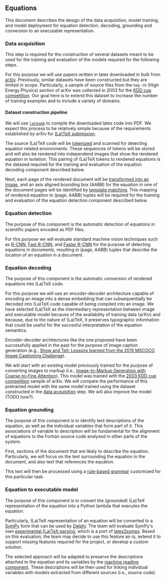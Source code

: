 ## Equations

This document describes the design of the data acquisition, model training,
and model deployment for equation detection, decoding, grounding and conversion
to an executable representation.

### Data acquisition

This step is required for the construction of several datasets meant to be used
for the training and evaluation of the models required for the following steps.

For this purpose we will use papers written in latex downloaded in bulk from
[arXiv](https://arxiv.org/help/bulk_data_s3). Previously, similar datasets
have been constructed but they are limited in scope. Particularly, a sample
of source files from the `hep-th` (High Energy Physics) section of arXiv was
collected in 2003 for the [KDD cup competition](http://www.cs.cornell.edu/projects/kddcup/datasets.html).
Our goal here is to extend this dataset to increase the number of training examples
and to include a variety of domains.

#### Dataset construction pipeline

We will use [`latexmk`](https://mg.readthedocs.io/latexmk.html) to compile the downloaded latex code into PDF.
We expect this process to be relatively simple because of the requirements
established by arXiv for [(La)TeX submission](https://arxiv.org/help/submit_tex).

The source (La)TeX code will be [tokenized](https://github.com/tiarno/plastex) and
scanned for detecting equation related environments. These sequences of tokens will
be stored and will also be rendered into independend images that show the rendered
equation in isolation. This pairing of (La)TeX tokens to rendered equations is the
datased required for the training and evaluation of the equation decoding component
described below.

Next, each page of the rendered document will be [transformed into an image](https://github.com/Belval/pdf2image),
and an axis aligned bounding box (AABB) for the equation in one of the document pages
will be identified by [template matching](https://docs.opencv.org/4.0.0/df/dfb/group__imgproc__object.html).
This mapping of rendered equation to (page, AABB) tuples will be required for the
training and evaluation of the equation detection component described below.

### Equation detection

The purpose of this component is the automatic detection of equations in scientific
papers encoded as PDF files.

For this purpose we will evaluate standard machine vision techniques such as
[R-CNN](https://arxiv.org/abs/1311.2524), [Fast R-CNN](https://arxiv.org/abs/1504.08083),
and [Faster R-CNN](https://arxiv.org/abs/1506.01497) for the purpose of detecting
equations in documents, resulting in (page, AABB) tuples that describe the location
of an equation in a document.

### Equation decoding

The purpose of this component is the automatic conversion of rendered equations into
(La)TeX code.

For this purpose we will use an encoder-decoder architecture capable of encoding
an image into a dense embedding that can subsequentially be decoded into (La)TeX
code capable of being compiled into an image. We have selected (La)TeX as the
intermediary representation between image and executable model because of the
availability of training data (arXiv) and because, due to the nature of (La)TeX,
it preserves typographic information that could be useful for the succesful
interpretation of the equation semantics.

Encoder-decoder architectures like the one proposed have been successfully applied
in the past for the purpose of image caption generation
(e.g., [Show and Tell: Lessons learned from the 2015 MSCOCO Image Captioning Challenge](https://arxiv.org/abs/1609.06647)).

We will start with an existing model previously trained for the purpose of converting
images to markup
(i.e., [Image-to-Markup Generation with Coarse-to-Fine Attention](https://arxiv.org/abs/1609.04938)).
This model was trained with the [2003 KDD cup competition](http://www.cs.cornell.edu/projects/kddcup/datasets.html) sample
of arXiv. We will compare the performance of this pretrained model with the same model trained
using the dataset constructed in the [data acquisition](https://github.com/ml4ai/automates/blob/master/documentation/reports/m1_architecture_report/equations.md#data-acquisition) step. We will also improve the model (TODO how?).

### Equation grounding

The purpose of this component is to identify text descriptions of the equation,
as well as the individual variables that form part of it. This associations of
variable to description will be fundamental for the alignment of equations to
the Fortran source code analysed in other parts of the system.

First, sections of the document that are likely to describe the equation.
Particularly, we will focus on the text surrounding the equation in the document,
and also text that references the equation.

This text will then be processed using a [rule-based grammar](http://www.lrec-conf.org/proceedings/lrec2016/pdf/32_Paper.pdf)
customized for this particular task.

### Equation to executable model

The purpose of this component is to convert the (grounded) (La)TeX representation
of the equation into a Python lambda that executes the equation.

Particularly, (La)TeX representation of an equation will be converted to a
[SymPy](https://www.sympy.org/en/index.html) form that can be used by
[Delphi](https://github.com/ml4ai/delphi). The team will evaluate SymPy's own
[experimental (La)TeX parsing](https://docs.sympy.org/latest/modules/parsing.html#experimental-latex-parsing),
which is a port of [latex2sympy](https://github.com/augustt198/latex2sympy).
Based on this evaluation, the team may decide to use this feature as-is,
extend it to support missing features required for the project, or develop a custom solution.

The selected approach will be adapted to preserve the descriptions attached to
the equation and its variables by the
[machine reading component](https://github.com/ml4ai/automates/blob/master/documentation/reports/m1_architecture_report/machine_reading.md).
These descriptions will be then used for linking individual variables
with models extracted from different sources (i.e., source code).
